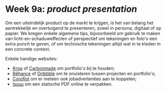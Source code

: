 # Week 9a: _product presentation_

Om een uiteindelijk product op de markt te krijgen, is het van belang het aantrekkelijk en overtuigend te presenteren, zowel in persona, digitaal of op papier. We kregen enkele algemene tips, bijvoorbeeld om gebruik te maken van licht-en-schaduweffecten of perspectief om tekeningen en foto's een extra _punch_ te geven, of om technische tekeningen altijd wat in te kleden in een concrete context.

Enkele handige websites:
 * [Krop](https://www.krop.com/) of [Carbonmade](https://carbonmade.com/) om portfolio's bij te houden;
 * [Bēhance](https://www.behance.net/) of [Dribbble](https://dribbble.com/) om te snuisteren tussen projecten en portfolio's;
 * [Coroflot](https://www.coroflot.com/) om er meteen ook jobadvertenties aan te koppelen;
 * [Issuu](https://issuu.com/) om een statische PDF online te verpakken.
